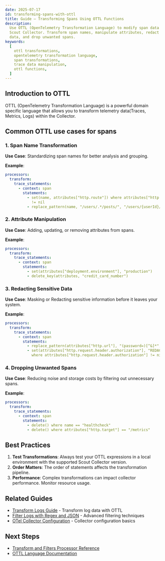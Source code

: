 ```yaml
---
date: 2025-07-17
id: transforming-spans-with-ottl
title: Guide – Transforming Spans Using OTTL Functions
description:
  Use OTTL (OpenTelemetry Transformation Language) to modify span data in the
  Scout Collector. Transform span names, manipulate attributes, redact sensitive
  data, and drop unwanted spans.
keywords:
  [
    ottl transformations,
    opentelemetry transformation language,
    span transformations,
    trace data manipulation,
    ottl functions,
  ]
---
```


## Introduction to OTTL

OTTL (OpenTelemetry Transformation Language) is a powerful domain specific
language that allows you to transform telemetry data(Traces, Metrics, Logs)
within the Collector.

## Common OTTL use cases for spans

### 1. Span Name Transformation

**Use Case**: Standardizing span names for better analysis and grouping.

**Example**:

```yaml
processors:
  transform:
    trace_statements:
      - context: span
        statements:
          - set(name, attributes["http.route"]) where attributes["http.route"]
            != nil
          - replace_pattern(name, "/users/.*/posts/", "/users/{userId}/posts/") #Replace with regex pattern for generalization
```

### 2. Attribute Manipulation

**Use Case**: Adding, updating, or removing attributes from spans.

**Example**:

```yaml
processors:
  transform:
    trace_statements:
      - context: span
        statements:
          - set(attributes["deployment.environment"], "production")
          - delete_key(attributes, "credit_card_number")
```

### 3. Redacting Sensitive Data

**Use Case**: Masking or Redacting sensitive information before it leaves your
system.

**Example**:

```yaml
processors:
  transform:
    trace_statements:
      - context: span
        statements:
          - replace_pattern(attributes["http.url"], "(password=)[^&]*", "$1***")
          - set(attributes["http.request.header.authorization"], "REDACTED")
            where attributes["http.request.header.authorization"] != nil
```

### 4. Dropping Unwanted Spans

**Use Case**: Reducing noise and storage costs by filtering out unnecessary
spans.

**Example**:

```yaml
processors:
  transform:
    trace_statements:
      - context: span
        statements:
          - delete() where name == "healthcheck"
          - delete() where attributes["http.target"] == "/metrics"
```

## Best Practices

1. **Test Transformations**: Always test your OTTL expressions in a local
   environment with the supported Scout Collector version.
2. **Order Matters**: The order of statements affects the transformation
   pipeline.
3. **Performance**: Complex transformations can impact collector performance.
   Monitor resource usage.

## Related Guides

- [Transform Logs Guide](./guide-transform-logs.md) - Transform log data with
  OTTL
- [Filter Logs with Regex and JSON](./guide-filter-logs-regex-and-json.md) -
  Advanced filtering techniques
- [OTel Collector Configuration](../../instrument/collector-setup/otel-collector-config.md)
  \- Collector configuration basics

## Next Steps

- [Transform and Filters Processor Reference](https://docs.base14.io/category/filters-and-transformations)
- [OTTL Language Documentation](https://github.com/open-telemetry/opentelemetry-collector-contrib/tree/main/pkg/ottl)
